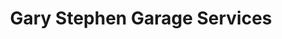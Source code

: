 ---
title: "Gary Stephen Garage Services"
url: /elgin/gary-stephen-garage-services/
shop: Autowerkstatt
---